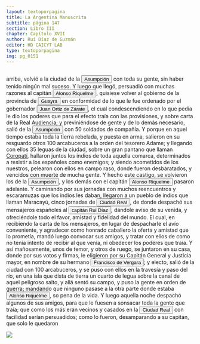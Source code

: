 ```yaml
---
layout: textoporpagina
title: La Argentina Manuscrita
subtitle: página 147
section: Libro III
chapter: Capítulo XVII
author: Rui Díaz de Guzmán
editor: HD CAICYT LAB
type: textoporpagina
img: pg_0151
---
```

<div class="row">
    <div class="column">
<p>arriba, volvió a la ciudad de la <a href="https://recogito.pelagios.org/document/wzqxhk0h3vpikm/part/1/edit#029b853b-fd80-4431-b193-dc2c0b0276b7" target="_blank"><button class="balloon" data-balloon-pos="up" data-balloon-length="large" data-balloon="Refiere a Asunción del Paraguay.">Asumpción</button></a> con toda su gente, sin haber tenido ningún mal suceso. Y luego que llegó, persuadió con muchas razones al capitán <button class="balloon" data-balloon-pos="up" data-balloon-length="large" data-balloon="Alonso Riquelme de Guzmán y Ponce de León - nació en Jerez de la Frontera por 1519. Ruy Díaz de Guzmán - su padre - le declaró hijo suyo y de Violante Ponce de León, el 13-VIII-1528, en una escritura de poder general a favor de Juan de Xerez, procurador de Sevilla. Desde su infancia y hasta su primera juventud sirvió de paje y luego como secretario de sus presuntos deudos los Duques de Medina Sidonia, Juan Alonso de Guzmán y Ana de Aragón. Tenía 21 años cuando se alistó en la armada de su pariente Alvar Núñez Cabeza de Vaca (tío carnal de su madrastra y del mismo linaje de su abuela Catalina de Zurita), y zarpó con rumbo al Río de la Plata .">Alonso Riquelme</button>, quisiese volver al gobierno de la provincia de <a href="https://recogito.pelagios.org/document/wzqxhk0h3vpikm/part/1/edit#f421ef1d-7b0a-4b68-84a6-102e40b2af8f" target="_blank"><button class="balloon" data-balloon-pos="up" data-balloon-length="large" data-balloon="Es una amplia región comprendida dentro de la Gobernación del Río de la Plata y el océano Atlántico, en el actual territorio brasileño. Fue colonizada desde Asunción del Paraguay, pero las constantes incursiones de los bandeirantes portugueses frenaron su expansión.">Guayra</button></a> en conformidad de lo que le fue ordenado por el gobernador <button class="balloon" data-balloon-pos="up" data-balloon-length="large" data-balloon="Juan Ortiz de Zárate (Orduña de Vizcaya, Corona de Castilla, ca. 1515 - Asunción, gobernación del Río de la Plata y del Paraguay, 26 de enero de 1576) era un conquistador y colonizador español que reemplazó al gobernador Francisco Ortiz de Vergara, con sede en Asunción y que más tarde, en 1567, fuera nombrado tercer adelantado del Río de la Plata en forma interina por disposición del virrey del Perú, el licenciado Lope García de Castro, y confirmado para dos generaciones por el rey Felipe II de España.">Juan Ortiz de Zárate</button>, el cual condescendiendo en lo que pedia le dio los poderes que para el efecto traía con las provisiones, y sobre carta de la Real Audiencia; y previniéndose de gente y de lo demás necesario, salió de la <a href="https://recogito.pelagios.org/document/wzqxhk0h3vpikm/part/1/edit#2a2e1189-0e8a-4d66-9162-634578a617ca" target="_blank"><button class="balloon" data-balloon-pos="up" data-balloon-length="large" data-balloon="Refiere a Asunción del Paraguay.">Asumpción</button></a> con 50 soldados de compañía. Y porque en aquel tiempo estaba toda la tierra rebelada, y puesta en arma, salieron en su resguardo otros 100 arcabuceros a la orden del tesorero Adame; y llegando con ellos 35 leguas de la ciudad, sobre un gran pantano que llaman <a href="https://recogito.pelagios.org/document/wzqxhk0h3vpikm/part/1/edit#8ea20183-dfe5-468d-ad73-50d86e252690" target="_blank">Coropatí</a>, hallaron juntos los indios de toda aquella comarca, determinados a resistir a los españoles como enemigos; y siendo acometidos de los nuestros, pelearon con ellos en campo raso, donde fueron desbaratados, y vencidos con muerte de mucha gente. Y hecho este castigo, se volvieron los de la <a href="https://recogito.pelagios.org/document/wzqxhk0h3vpikm/part/1/edit#4abad299-4d7c-4020-8af3-a19476ce5bd8" target="_blank"><button class="balloon" data-balloon-pos="up" data-balloon-length="large" data-balloon="Refiere a Asunción del Paraguay.">Asumpción</button></a>, y los demás con el capitán <button class="balloon" data-balloon-pos="up" data-balloon-length="large" data-balloon="Alonso Riquelme de Guzmán y Ponce de León - nació en Jerez de la Frontera por 1519. Ruy Díaz de Guzmán - su padre - le declaró hijo suyo y de Violante Ponce de León, el 13-VIII-1528, en una escritura de poder general a favor de Juan de Xerez, procurador de Sevilla. Desde su infancia y hasta su primera juventud sirvió de paje y luego como secretario de sus presuntos deudos los Duques de Medina Sidonia, Juan Alonso de Guzmán y Ana de Aragón. Tenía 21 años cuando se alistó en la armada de su pariente Alvar Núñez Cabeza de Vaca (tío carnal de su madrastra y del mismo linaje de su abuela Catalina de Zurita), y zarpó con rumbo al Río de la Plata .">Alonso Riquelme</button> pasaron adelante. Y caminando por sus jornadas con muchos reencuentros y escaramuzas que los indios les daban, llegaron a un pueblo de indios que llaman Maracayú, cinco jornadas de <a href="https://recogito.pelagios.org/document/wzqxhk0h3vpikm/part/1/edit#c8b16a14-980d-407a-9597-1766a61bdefe" target="_blank"><button class="balloon" data-balloon-pos="up" data-balloon-length="large" data-balloon="Ciudad Real del Guayrá fue una antigua población española fundada en 1557 en la margen izquierda del río Paraná junto a la desembocadura del río Piquirí, en la provincia del Guayrá (Gobernación del Río de la Plata y del Paraguay). Su ubicación corresponde al municipio de Terra Roxa do Oeste en el actual noroeste del Estado de Paraná (Brasil).">Ciudad Real</button></a>, de donde despachó sus mensajeros españoles al <button class="balloon" data-balloon-pos="up" data-balloon-length="large" data-balloon="Ruy Díaz de Melgarejo (Salteras de Sevilla, 1519 – Santa Fe la Vieja, 1602) fue un militar, conquistador, explorador, estadista, minero y burócrata colonial español establecido en la región del Río de la Plata. Su vida estuvo marcada por guerras, conspiraciones, persecuciones y conflictos familiares. Junto a Juan de Salazar, Alonso Riquelme de Guzmán y Diego de Abreu se opuso al gobierno asunceno de Domingo Martínez de Irala, apoyando al deportado Álvar Núñez Cabeza de Vaca. Gobernó de manera casi absoluta e independiente la antigua provincia asuncena del Guayrá, fácticamente durante 20 años, y luego de separarla de Asunción en 1575, con el título de teniente de gobernador del Guayrá unos 15 años más.">capitán Rui Díaz</button>, dándole aviso de su venida, y ofreciéndole todo el favor, amistad y fidelidad del mundo. El cual, en recibiendo la carta de los mensajeros, en lugar de despacharle el avío conveniente, y agradecer como honrado caballero la oferta y amistad que lo prometía, mandó luego convocar sus amigos, y tratar con ellos de como no tenía intento de recibir al que venía, ni obedecer los poderes que traía. Y así mañosamente, unos de temor, y otros de ruego, se juntaron en su casa, donde por sus votos y firmas, le eligieron por su Capitán General y Justicia mayor, en nombre de su hermano <button class="balloon" data-balloon-pos="up" data-balloon-length="large" data-balloon="Francisco Ortiz de Vergara (Sevilla, 1524 – Ciudad Zaratina de la Banda Oriental,  2 de diciembre de 1574) fue un hidalgo, Conquistador, explorador, poblador español. Hijo de Francisco de Vergara y de Beatriz de Roelas, además de hermano del teniente de gobernador del Guayrá, el capitán Ruy Díaz de Melgarejo. Fue nombrado por los vocales del cabildo asunceno gobernador interino del Río de la Plata y del Paraguay, luego del fallecimiento del predecesor Gonzalo de Mendoza, y confirmado por el obispo Pedro Fernández de la Torre, el día 22 de julio de 1558.">Francisco de Vergara</button>; y electo, salió de la ciudad con 100 arcabuceros, y se puso con ellos en la travesía y paso del río, en una isla que dista de tierra un cuarto de legua sobre la canal de aquel peligroso salto, y allá sentó su campo, y puso la gente en orden de guerra; mandando que ninguno pasase a la otra parte donde estaba <button class="balloon" data-balloon-pos="up" data-balloon-length="large" data-balloon="Alonso Riquelme de Guzmán y Ponce de León - nació en Jerez de la Frontera por 1519. Ruy Díaz de Guzmán - su padre - le declaró hijo suyo y de Violante Ponce de León, el 13-VIII-1528, en una escritura de poder general a favor de Juan de Xerez, procurador de Sevilla. Desde su infancia y hasta su primera juventud sirvió de paje y luego como secretario de sus presuntos deudos los Duques de Medina Sidonia, Juan Alonso de Guzmán y Ana de Aragón. Tenía 21 años cuando se alistó en la armada de su pariente Alvar Núñez Cabeza de Vaca (tío carnal de su madrastra y del mismo linaje de su abuela Catalina de Zurita), y zarpó con rumbo al Río de la Plata .">Alonso Riquelme</button>, so pena de la vida. Y luego aquella noche despachó algunos de sus amigos, para que le fuesen a sonsacar toda la gente que traía; que como los más eran vecinos y casados en la <a href="https://recogito.pelagios.org/document/wzqxhk0h3vpikm/part/1/edit#aa85ff4a-a32c-4534-9d70-6231ffbbf1a3" target="_blank"><button class="balloon" data-balloon-pos="up" data-balloon-length="large" data-balloon="Ciudad Real del Guayrá fue una antigua población española fundada en 1557 en la margen izquierda del río Paraná junto a la desembocadura del río Piquirí, en la provincia del Guayrá (Gobernación del Río de la Plata y del Paraguay). Su ubicación corresponde al municipio de Terra Roxa do Oeste en el actual noroeste del Estado de Paraná (Brasil).">Ciudad Real</button></a> con facilidad serían persuadidos; como lo fueron, desamparando a su capitán, que solo le quedaron </p></div>

<div class="column">
<a href="{{site.baseurl}}/assets/img/argentina_manuscrita/{{page.img}}.jpg"><img src="{{site.baseurl}}/assets/img/argentina_manuscrita/{{page.img}}.jpg"></a>
</div>
</div>